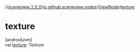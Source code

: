 //[sceneview_1_0_0](../../../index.md)/[io.github.sceneview.nodes](../index.md)/[ViewNode](index.md)/[texture](texture.md)

# texture

[androidJvm]\
val [texture](texture.md): Texture
